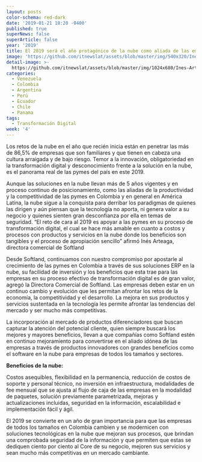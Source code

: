 ```yaml
---
layout: posts
color-schema: red-dark
date: '2019-01-21 18:20 -0400'
published: true
superNews: false
superArticle: false
year: '2019'
title: El 2019 será el año protagónico de la nube como aliada de las empresas
image: 'https://github.com/itnewslat/assets/blob/master/img/540x320/Ines-Arteaga-p.jpg'
detail-image: >-
  https://github.com/itnewslat/assets/blob/master/img/1024x680/Ines-Arteaga-g.jpg
categories:
  - Venezuela
  - Colombia
  - Argentina
  - Perú
  - Ecuador
  - Chile
  - Panama
tags:
  - Transformación Digital
week: '4'
---
```

Los retos de la nube en el año que recién inicia están en penetrar las más de 86,5% de empresas que son familiares y que tienen en cabeza una cultura arraigada y de bajo riesgo. Temor a la innovación, obligatoriedad en la transformación digital y desconocimiento frente a la solución en la nube, es el panorama real de las pymes del país en este 2019.

Aunque las soluciones en la nube llevan más de 5 años vigentes y en proceso continuo de posicionamiento, como las aliadas de la productividad y la competitividad de las pymes en Colombia y en general en América Latina, la nube sigue a la conquista para derribar los paradigmas de quienes las dirigen y aún piensan que la tecnología no aporta, ni genera valor a su negocio y quienes sienten gran desconfianza por ella en temas de seguridad.
“El reto de cara al 2019 es apoyar a las pymes en su proceso de transformación digital, el cual se hace más amable en cuanto a costos y procesos con productos y servicios en la nube donde los beneficios son tangibles y el proceso de apropiación sencillo” afirmó Inés Arteaga, directora comercial de Softland

Desde Softland, continuamos con nuestro compromiso por apostarle al crecimiento de las pymes en Colombia a través de sus soluciones ERP en la nube, su facilidad de inversión y los beneficios que esta trae para las empresas en su proceso efectivo de transformación digital es de gran valor, agregó la Directora Comercial de Softland.
Las empresas deben estar en un continuo cambio y evolución que les permitan afrontar los retos de la economía, la competitividad y el desarrollo. La mejora en sus productos y servicios sustentada en la tecnología les permite afrontar las tendencias del mercado y ser mucho más competitivas.

La incorporación al mercado de productos diferenciadores que buscan capturar la atención del potencial cliente, quien siempre buscará los mejores y mayores beneficios, llevan a que compañías como Softland estén en continuo mejoramiento para convertirse en el aliado idónea de las empresas a través de productos innovadores con grandes beneficios como el software en la nube para empresas de todos los tamaños y sectores.

**Beneficios de la nube:**

Costos asequibles, flexibilidad en la permanencia, reducción de costos de soporte y personal técnico, no inversión en infraestructura, modalidades de fee mensual que se ajusta al flujo de caja de las empresas en la modalidad de paquetes, solución previamente parametrizada, mejoras y actualizaciones incluidas, seguridad en la información, escalabilidad e implementación fácil y ágil.

El 2019 se convierte en un año de gran importancia para que las empresas de todos los tamaños en Colombia cambien y se modernicen con soluciones tecnológicas en la nube que mejoran sus procesos, que brindan una comprobada seguridad de la información y que permiten que estas se dediquen ciento por ciento al Core de su negocio, mejoren sus servicios y sean mucho más competitivas en un mercado cambiante.
